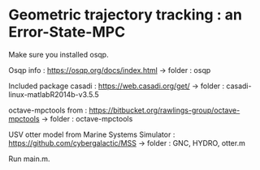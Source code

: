 # Geometric trajectory tracking : an Error-State-MPC
Make sure you installed osqp. 

Osqp info : https://osqp.org/docs/index.html
 -> folder : osqp

Included package casadi : https://web.casadi.org/get/
 -> folder : casadi-linux-matlabR2014b-v3.5.5
 
octave-mpctools from : https://bitbucket.org/rawlings-group/octave-mpctools
 -> folder : octave-mpctools
 
USV otter model from Marine Systems Simulator : https://github.com/cybergalactic/MSS
 -> folder : GNC, HYDRO, otter.m

Run main.m.
